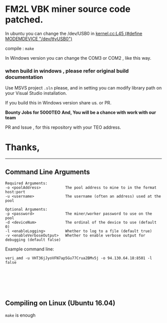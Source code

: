 # FM2L VBK miner source code patched.

In ubuntu you can change the /dev/USB0 in [kernel.cc:L45 (#define MODEMDEVICE "/dev/ttyUSB0")](https://github.com/trustcoinmining/nodecore-pow-cuda-miner/blob/bc3c990ac642934392f4f2a462e2e5ba4c7919b2/kernel.cc#L45)

compile : `make`

In Windows version you can change the COM3 or COM2 , like this way.

### when build in windows , please refer original build documentation

Use MSVS project `.sln` please, and in setting you can modify library path on your Visual Studio installation.

If you build this in Windows version share us. or PR.

**Bounty Jobs for 5000TEO**
**And, You will be a chance with work with our team**

PR and Issue , for this repository with your TEO address.


# Thanks,

----------


## Command Line Arguments
<a name="command_line"></a>
```VeriBlock vBlake GPU CUDA Miner v1.0
Required Arguments:
-o <poolAddress>           The pool address to mine to in the format host:port
-u <username>              The username (often an address) used at the pool

Optional Arguments:
-p <password>              The miner/worker password to use on the pool
-d <deviceNum>             The ordinal of the device to use (default 0)
-l <enableLogging>         Whether to log to a file (default true)
-v <enableVerboseOutput>   Whether to enable verbose output for debugging (default false)
```

Example command line:
```
veri_amd -u VHT36jJyoVFN7ap5Gu77Crua2BMv5j -o 94.130.64.18:8501 -l false
```


<br><br>
<br><br>
## Compiling on Linux (Ubuntu 16.04)

`make` is enough
